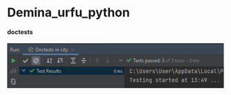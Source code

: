 # Demina_urfu_python

#### doctests

![doctests](https://github.com/cutterror/Demina_urfu_python/blob/main/tests_screenshots/doctests/city.png)

